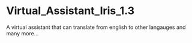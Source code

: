 # Virtual_Assistant_Iris_1.3
A virtual assistant that can translate from english to other langauges and many more...
